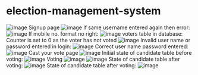 # election-management-system
![image](https://user-images.githubusercontent.com/44446309/87145564-226bec00-c2c7-11ea-969b-3a640af48704.png)
Signup page
![image](https://user-images.githubusercontent.com/44446309/87148659-6d3c3280-c2cc-11ea-951c-30da5eef5add.png)
If same username entered again then error:
![image](https://user-images.githubusercontent.com/44446309/87148838-c4da9e00-c2cc-11ea-88b8-73f3e7bab330.png)
If mobile no. format no right:
![image](https://user-images.githubusercontent.com/44446309/87148947-f8b5c380-c2cc-11ea-935a-0d3ca65881f9.png)
voters table in database:
Counter is set to 0 as the voter has not voted
![image](https://user-images.githubusercontent.com/44446309/87149417-cc4e7700-c2cd-11ea-8bbd-75f731ad8728.png)
Invalid user name or password entered in login:
![image](https://user-images.githubusercontent.com/44446309/87149869-a8d7fc00-c2ce-11ea-9768-f9df74898298.png)
Correct user name password entered:
![image](https://user-images.githubusercontent.com/44446309/87150012-e8064d00-c2ce-11ea-872f-530a6a2ac22e.png)
Cast your vote page
![image](https://user-images.githubusercontent.com/44446309/87151191-0b31fc00-c2d1-11ea-8bf0-c8f8c02bc1af.png)
Initial state of candidate table before voting:
![image](https://user-images.githubusercontent.com/44446309/87150544-e6895480-c2cf-11ea-93c2-932f6252b4a8.png)
Voting 
![image](https://user-images.githubusercontent.com/44446309/87151290-361c5000-c2d1-11ea-840b-b921ee112ca0.png)
![image](https://user-images.githubusercontent.com/44446309/87151387-5d731d00-c2d1-11ea-979c-36c1fdf33c1d.png)
State of candidate table after voting:
![image](https://user-images.githubusercontent.com/44446309/87151495-9612f680-c2d1-11ea-9b60-102e1ec23414.png)
State of candidate table after voting:
![image](https://user-images.githubusercontent.com/44446309/87151887-42ed7380-c2d2-11ea-8915-9873b2616473.png)




